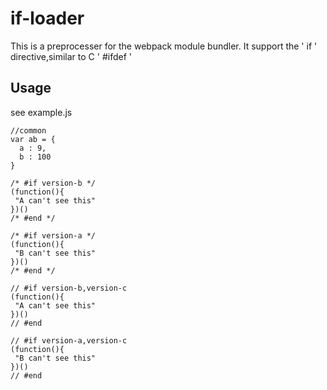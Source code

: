 # if-loader
This is a preprocesser for the webpack module bundler. It support the  ' if ' directive,similar to C  ' #ifdef '

## Usage
see example.js

```
//common
var ab = {
  a : 9,
  b : 100
}

/* #if version-b */
(function(){
 "A can't see this"
})()
/* #end */

/* #if version-a */
(function(){
 "B can't see this"
})()
/* #end */

// #if version-b,version-c
(function(){
 "A can't see this"
})()
// #end

// #if version-a,version-c
(function(){
 "B can't see this"
})()
// #end

```
